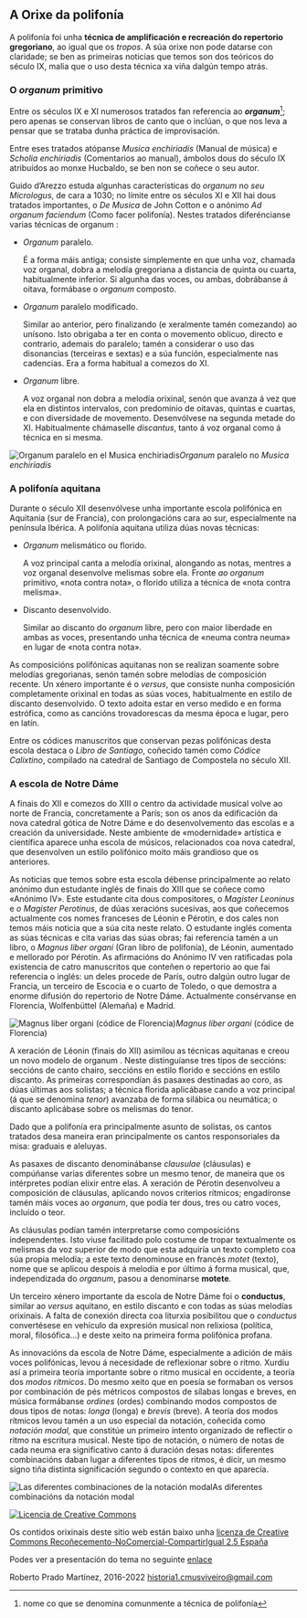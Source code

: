 ## A Orixe da polifonía

A polifonía foi unha **técnica de amplificación e recreación do repertorio gregoriano**, ao igual que os *tropos*. A súa orixe non pode datarse con claridade; se ben as primeiras noticias que temos son dos teóricos do século IX, malia que o uso desta técnica xa viña dalgún tempo atrás. 

### O *organum* primitivo

Entre os séculos IX e XI numerosos tratados fan referencia ao ***organum***[^def:organum]; pero apenas se conservan libros de canto que o inclúan, o que nos leva a pensar que se trataba dunha práctica de improvisación. 

Entre eses tratados atópanse *Musica enchiriadis* (Manual de música) e *Scholia enchiriadis* (Comentarios ao manual), ámbolos dous do século IX atribuídos ao monxe Hucbaldo, se ben non se coñece o seu autor.

Guido d’Arezzo estuda algunhas características do *organum* no *seu Micrologus*, de cara a 1030; no límite entre os séculos XI e XII hai dous tratados importantes, o *De Musica* de John Cotton e o anónimo *Ad organum faciendum* (Como facer polifonía). Nestes tratados diferéncianse varias técnicas de organum :

- *Organum* paralelo.

  É a forma máis antiga; consiste simplemente en que unha voz, chamada voz organal, dobra a melodía gregoriana a distancia de quinta ou cuarta, habitualmente inferior. Si algunha das voces, ou ambas, dobrábanse á oitava, formábase o *organum* composto.

- *Organum* paralelo modificado.

  Similar ao anterior, pero finalizando (e xeralmente tamén comezando) ao unísono. Isto obrigaba a ter en conta o movemento oblicuo, directo e contrario, ademais do paralelo; tamén a considerar o uso das disonancias (terceiras e sextas) e a súa función, especialmente nas cadencias. Era a forma habitual a comezos do XI.

- *Organum* libre.

  A voz organal non dobra a melodía orixinal, senón que avanza á vez que ela en distintos intervalos, con predominio de oitavas, quintas e cuartas, e con diversidade de movemento. Desenvólvese na segunda metade do XI. Habitualmente chámaselle *discantus*, tanto á voz organal como á técnica en si mesma.

![Organum paralelo en el Musica enchiriadis](https://www.franciscocallejo.es/hm4/polifonia/tupatris.png)*Organum* paralelo no *Musica enchiriadis*

### A polifonía aquitana

Durante o século XII desenvólvese unha importante escola polifónica en Aquitania (sur de Francia), con prolongacións cara ao sur, especialmente na península Ibérica. A polifonía aquitana utiliza dúas novas técnicas:

- *Organum* melismático ou florido.

  A voz principal canta a melodía orixinal, alongando as notas, mentres a voz organal desenvolve melismas sobre ela. Fronte *ao organum* primitivo, «nota contra nota», o florido utiliza a técnica de «nota contra melisma».

- Discanto desenvolvido.

  Similar ao discanto do *organum* libre, pero con maior liberdade en ambas as voces, presentando unha técnica de «neuma contra neuma» en lugar de «nota contra nota».

As composicións polifónicas aquitanas non se realizan soamente sobre melodías gregorianas, senón tamén sobre melodías de composición recente. Un xénero importante é o *versus*, que consiste nunha composición completamente orixinal en todas as súas voces, habitualmente en estilo de discanto desenvolvido. O texto adoita estar en verso medido e en forma estrófica, como as cancións trovadorescas da mesma época e lugar, pero en latín.

Entre os códices manuscritos que conservan pezas polifónicas desta escola destaca o *Libro de Santiago*, coñecido tamén como *Códice Calixtino*, compilado na catedral de Santiago de Compostela no século XII.

### A escola de Notre Dáme

A finais do XII e comezos do XIII o centro da actividade musical volve ao norte de Francia, concretamente a París; son os anos da edificación da nova catedral gótica de Notre Dáme e do desenvolvemento das escolas e a creación da universidade. Neste ambiente de «modernidade» artística e científica aparece unha escola de músicos, relacionados coa nova catedral, que desenvolven un estilo polifónico moito máis grandioso que os anteriores.

As noticias que temos sobre esta escola débense principalmente ao relato anónimo dun estudante inglés de finais do XIII que se coñece como «Anónimo IV». Este estudante cita dous compositores, o *Magister Leoninus* e *o Magister Perotinus*, de dúas xeracións sucesivas, aos que coñecemos actualmente cos nomes franceses de Léonin e Pérotin, e dos cales non temos máis noticia que a súa cita neste relato. O estudante inglés comenta as súas técnicas e cita varias das súas obras; fai referencia tamén a un libro, o *Magnus liber organi* (Gran libro de polifonía), de Léonin, aumentado e mellorado por Pérotin. As afirmacións do Anónimo IV ven ratificadas pola existencia de catro manuscritos que conteñen o repertorio ao que fai referencia o inglés: un deles procede de París, outro dalgún outro lugar de Francia, un terceiro de Escocia e o cuarto de Toledo, o que demostra a enorme difusión do repertorio de Notre Dáme. Actualmente consérvanse en Florencia, Wolfenbüttel (Alemaña) e Madrid.

![Magnus liber organi (códice de Florencia)](https://www.franciscocallejo.es/hm4/polifonia/magnus.jpg)*Magnus liber organi* (códice de Florencia)

A xeración de Léonin (finais do XII) asimilou as técnicas aquitanas e creou un novo modelo de organum . Neste distinguíanse tres tipos de seccións: seccións de canto chairo, seccións en estilo florido e seccións en estilo discanto. As primeiras correspondían ás pasaxes destinadas ao coro, as dúas últimas aos solistas; a técnica florida aplicábase cando a voz principal (á que se denomina *tenor*) avanzaba de forma silábica ou neumática; o discanto aplicábase sobre os melismas do tenor.

Dado que a polifonía era principalmente asunto de solistas, os cantos tratados desa maneira eran principalmente os cantos responsoriales da misa: graduais e aleluyas.

As pasaxes de discanto denominábanse *clausulae* (cláusulas) e compúñanse varias diferentes sobre un mesmo tenor, de maneira que os intérpretes podían elixir entre elas. A xeración de Pérotin desenvolveu a composición de cláusulas, aplicando novos criterios rítmicos; engadíronse tamén máis voces ao *organum*, que podía ter dous, tres ou catro voces, incluído o teor.

As cláusulas podían tamén interpretarse como composicións independentes. Isto viuse facilitado polo costume de tropar textualmente os melismas da voz superior de modo que esta adquiría un texto completo coa súa propia melodía; a este texto denominouse en francés *motet* (texto), nome que se aplicou despois á melodía e por último á forma musical, que, independizada do *organum*, pasou a denominarse **motete**.

Un terceiro xénero importante da escola de Notre Dáme foi o **conductus**, similar ao *versus* aquitano, en estilo discanto e con todas as súas melodías orixinais. A falta de conexión directa coa liturxia posibilitou que o *conductus* convertésese en vehículo da expresión musical non relixiosa (política, moral, filosófica…) e deste xeito na primeira forma polifónica profana.

As innovacións da escola de Notre Dáme, especialmente a adición de máis voces polifónicas, levou á necesidade de reflexionar sobre o ritmo. Xurdiu así a primeira teoría importante sobre o ritmo musical en occidente, a teoría dos *modos rítmicos*. Do mesmo xeito que en poesía se formaban os versos por combinación de pés métricos compostos de sílabas longas e breves, en música formábanse *ordines* (ordes) combinando modos compostos de dous tipos de notas: *longa* (longa) e *brevis* (breve). A teoría dos modos rítmicos levou tamén a un uso especial da notación, coñecida como *notación modal,* que constitúe un primeiro intento organizado de reflectir o ritmo na escritura musical. Neste tipo de notación, o número de notas de cada neuma era significativo canto á duración desas notas: diferentes combinacións daban lugar a diferentes tipos de ritmos, é dicir, un mesmo signo tiña distinta significación segundo o contexto en que aparecía.

![Las diferentes combinaciones de la notación modal](https://www.franciscocallejo.es/hm4/polifonia/notacionmodal.png)As diferentes combinacións da notación modal

[![Licencia de Creative Commons](https://i.creativecommons.org/l/by-nc-sa/2.5/es/88x31.png)](http://creativecommons.org/licenses/by-nc-sa/2.5/es/)

Os contidos orixinais deste sitio web están baixo unha [licenza de Creative Commons Recoñecemento-NoComercial-CompartirIgual 2.5 España](http://creativecommons.org/licenses/by-nc-sa/2.5/es/)

Podes ver a presentación do tema no seguinte [enlace](https://www.canva.com/design/DAE7U2O1bLQ/dJjeziM0gDUc1SMfRSqlvg/view?utm_content=DAE7U2O1bLQ&utm_campaign=designshare&utm_medium=link&utm_source=publishsharelink)

Roberto Prado Martínez, 2016-2022
[historia1.cmusviveiro@gmail.com](mailto:historia1.cmusviveiro@gmail.com)

[^def:organum]: nome co que se denomina comunmente a técnica de polifonía